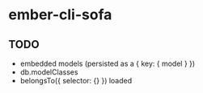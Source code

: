 # ember-cli-sofa

## TODO

* embedded models (persisted as a { key: { model } })
* db.modelClasses
* belongsTo({ selector: {} }) loaded
